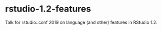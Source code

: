 # rstudio-1.2-features
Talk for rstudio::conf 2019 on language (and other) features in RStudio 1.2.
